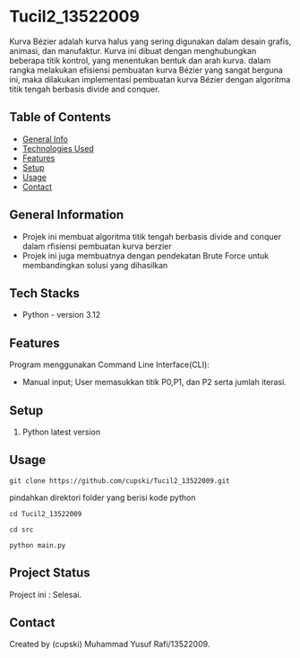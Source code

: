 #  Tucil2_13522009
Kurva Bézier adalah kurva halus yang sering digunakan dalam desain grafis, animasi, dan manufaktur. Kurva ini dibuat dengan menghubungkan beberapa titik kontrol, yang menentukan bentuk dan arah kurva. dalam rangka melakukan efisiensi pembuatan kurva Bézier yang sangat berguna ini, maka dilakukan implementasi pembuatan kurva Bézier dengan algoritma titik tengah berbasis divide and conquer.
## Table of Contents
* [General Info](#general-information)
* [Technologies Used](#technologies-used)
* [Features](#features)
* [Setup](#setup)
* [Usage](#usage)
* [Contact](#contact)
<!-- * [License](#license) -->


## General Information
- Projek ini membuat algoritma titik tengah berbasis divide and conquer dalam rfisiensi pembuatan kurva berzier
- Projek ini juga membuatnya dengan pendekatan Brute Force untuk membandingkan solusi yang dihasilkan
<!-- You don't have to answer all the questions - just the ones relevant to your project. -->


## Tech Stacks
- Python - version 3.12


## Features
Program menggunakan Command Line Interface(CLI):
- Manual input; User memasukkan titik P0,P1, dan P2 serta jumlah iterasi.


## Setup
1. Python latest version


## Usage
```shell
git clone https://github.com/cupski/Tucil2_13522009.git
```
pindahkan direktori folder yang berisi kode python
```shell
cd Tucil2_13522009
```
```shell
cd src
```
```shell
python main.py
```

## Project Status
Project ini : Selesai.



## Contact
Created by (cupski) Muhammad Yusuf Rafi/13522009.


<!-- Optional -->
<!-- ## License -->
<!-- This project is open source and available under the [... License](). -->

<!-- You don't have to include all sections - just the one's relevant to your project -->
